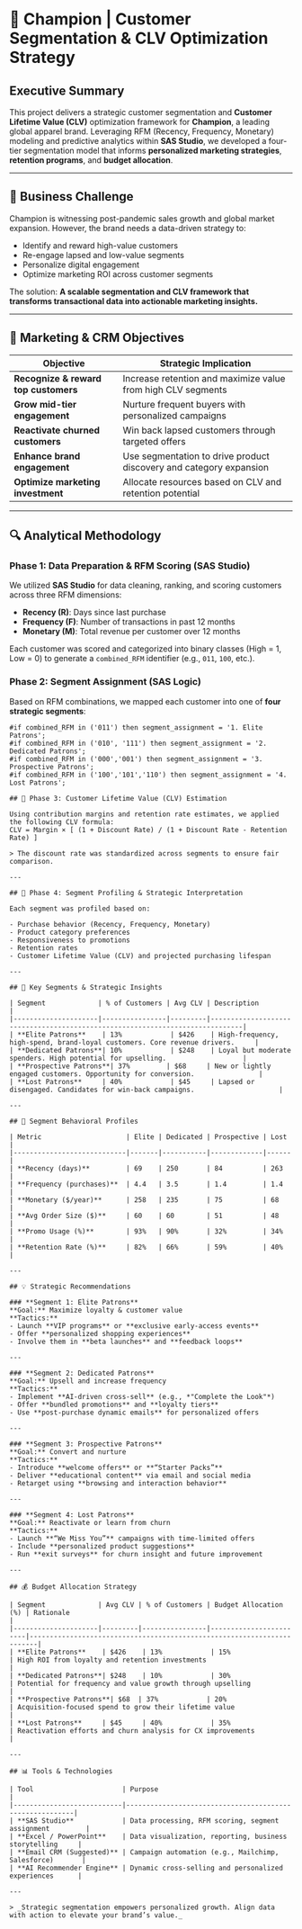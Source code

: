 # 🧠 Champion | Customer Segmentation & CLV Optimization Strategy

## Executive Summary

This project delivers a strategic customer segmentation and **Customer Lifetime Value (CLV)** optimization framework for **Champion**, a leading global apparel brand. Leveraging RFM (Recency, Frequency, Monetary) modeling and predictive analytics within **SAS Studio**, we developed a four-tier segmentation model that informs **personalized marketing strategies**, **retention programs**, and **budget allocation**.

---

## 🏢 Business Challenge

Champion is witnessing post-pandemic sales growth and global market expansion. However, the brand needs a data-driven strategy to:

- Identify and reward high-value customers
- Re-engage lapsed and low-value segments
- Personalize digital engagement
- Optimize marketing ROI across customer segments

The solution: **A scalable segmentation and CLV framework that transforms transactional data into actionable marketing insights.**

---

## 🎯 Marketing & CRM Objectives

| Objective | Strategic Implication |
|----------|-----------------------|
| **Recognize & reward top customers** | Increase retention and maximize value from high CLV segments |
| **Grow mid-tier engagement** | Nurture frequent buyers with personalized campaigns |
| **Reactivate churned customers** | Win back lapsed customers through targeted offers |
| **Enhance brand engagement** | Use segmentation to drive product discovery and category expansion |
| **Optimize marketing investment** | Allocate resources based on CLV and retention potential |

---

## 🔍 Analytical Methodology

### Phase 1: Data Preparation & RFM Scoring (SAS Studio)

We utilized **SAS Studio** for data cleaning, ranking, and scoring customers across three RFM dimensions:

- **Recency (R)**: Days since last purchase
- **Frequency (F)**: Number of transactions in past 12 months
- **Monetary (M)**: Total revenue per customer over 12 months

Each customer was scored and categorized into binary classes (High = 1, Low = 0) to generate a `combined_RFM` identifier (e.g., `011`, `100`, etc.).

### Phase 2: Segment Assignment (SAS Logic)

Based on RFM combinations, we mapped each customer into one of **four strategic segments**:

```sas
#if combined_RFM in ('011') then segment_assignment = '1. Elite Patrons';
#if combined_RFM in ('010', '111') then segment_assignment = '2. Dedicated Patrons';
#if combined_RFM in ('000','001') then segment_assignment = '3. Prospective Patrons';
#if combined_RFM in ('100','101','110') then segment_assignment = '4. Lost Patrons';

## 📐 Phase 3: Customer Lifetime Value (CLV) Estimation

Using contribution margins and retention rate estimates, we applied the following CLV formula:
CLV = Margin × [ (1 + Discount Rate) / (1 + Discount Rate - Retention Rate) ]

> The discount rate was standardized across segments to ensure fair comparison.

---

## 🧮 Phase 4: Segment Profiling & Strategic Interpretation

Each segment was profiled based on:

- Purchase behavior (Recency, Frequency, Monetary)
- Product category preferences
- Responsiveness to promotions
- Retention rates
- Customer Lifetime Value (CLV) and projected purchasing lifespan

---

## 🧩 Key Segments & Strategic Insights

| Segment             | % of Customers | Avg CLV | Description                                                                  |
|---------------------|----------------|---------|------------------------------------------------------------------------------|
| **Elite Patrons**    | 13%            | $426    | High-frequency, high-spend, brand-loyal customers. Core revenue drivers.     |
| **Dedicated Patrons**| 10%            | $248    | Loyal but moderate spenders. High potential for upselling.                   |
| **Prospective Patrons**| 37%         | $68     | New or lightly engaged customers. Opportunity for conversion.                |
| **Lost Patrons**     | 40%            | $45     | Lapsed or disengaged. Candidates for win-back campaigns.                     |

---

## 🧬 Segment Behavioral Profiles

| Metric                     | Elite | Dedicated | Prospective | Lost |
|----------------------------|-------|-----------|-------------|------|
| **Recency (days)**         | 69    | 250       | 84          | 263  |
| **Frequency (purchases)**  | 4.4   | 3.5       | 1.4         | 1.4  |
| **Monetary ($/year)**      | 258   | 235       | 75          | 68   |
| **Avg Order Size ($)**     | 60    | 60        | 51          | 48   |
| **Promo Usage (%)**        | 93%   | 90%       | 32%         | 34%  |
| **Retention Rate (%)**     | 82%   | 66%       | 59%         | 40%  |

---

## 💡 Strategic Recommendations

### **Segment 1: Elite Patrons**
**Goal:** Maximize loyalty & customer value  
**Tactics:**
- Launch **VIP programs** or **exclusive early-access events**
- Offer **personalized shopping experiences**
- Involve them in **beta launches** and **feedback loops**

---

### **Segment 2: Dedicated Patrons**
**Goal:** Upsell and increase frequency  
**Tactics:**
- Implement **AI-driven cross-sell** (e.g., *"Complete the Look"*)
- Offer **bundled promotions** and **loyalty tiers**
- Use **post-purchase dynamic emails** for personalized offers

---

### **Segment 3: Prospective Patrons**
**Goal:** Convert and nurture  
**Tactics:**
- Introduce **welcome offers** or **“Starter Packs”**
- Deliver **educational content** via email and social media
- Retarget using **browsing and interaction behavior**

---

### **Segment 4: Lost Patrons**
**Goal:** Reactivate or learn from churn  
**Tactics:**
- Launch **“We Miss You”** campaigns with time-limited offers
- Include **personalized product suggestions**
- Run **exit surveys** for churn insight and future improvement

---

## 💰 Budget Allocation Strategy

| Segment             | Avg CLV | % of Customers | Budget Allocation (%) | Rationale                                                              |
|---------------------|---------|----------------|------------------------|------------------------------------------------------------------------|
| **Elite Patrons**    | $426    | 13%            | 15%                    | High ROI from loyalty and retention investments                        |
| **Dedicated Patrons**| $248    | 10%            | 30%                    | Potential for frequency and value growth through upselling             |
| **Prospective Patrons**| $68  | 37%            | 20%                    | Acquisition-focused spend to grow their lifetime value                 |
| **Lost Patrons**     | $45     | 40%            | 35%                    | Reactivation efforts and churn analysis for CX improvements            |

---

## 📊 Tools & Technologies

| Tool                      | Purpose                                                 |
|---------------------------|---------------------------------------------------------|
| **SAS Studio**            | Data processing, RFM scoring, segment assignment         |
| **Excel / PowerPoint**    | Data visualization, reporting, business storytelling     |
| **Email CRM (Suggested)** | Campaign automation (e.g., Mailchimp, Salesforce)       |
| **AI Recommender Engine** | Dynamic cross-selling and personalized experiences      |

---

> _Strategic segmentation empowers personalized growth. Align data with action to elevate your brand’s value._





